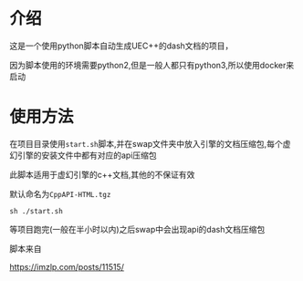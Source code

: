 # 介绍

这是一个使用python脚本自动生成UEC++的dash文档的项目，

因为脚本使用的环境需要python2,但是一般人都只有python3,所以使用docker来启动

# 使用方法

在项目目录使用`start.sh`脚本,并在swap文件夹中放入引擎的文档压缩包,每个虚幻引擎的安装文件中都有对应的api压缩包

此脚本适用于虚幻引擎的c++文档,其他的不保证有效

默认命名为`CppAPI-HTML.tgz`

```
sh ./start.sh
```

等项目跑完(一般在半小时以内)之后swap中会出现api的dash文档压缩包

脚本来自

https://imzlp.com/posts/11515/
